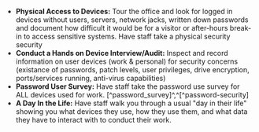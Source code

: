 
* **Physical Access to Devices:** Tour the office and look for logged in devices without users, servers, network jacks, written down passwords and document how difficult it would be for a visitor or after-hours break-in to access sensitive systems. Have staff take a physical security security
* **Conduct a Hands on  Device Interview/Audit:** Inspect and record information on user devices (work & personal) for security concerns (existance of passwords, patch levels, user privileges, drive encryption, ports/services running, anti-virus capabilities)
* **Password User Survey:** Have staff take the password use survey for ALL devices used for work. [^password_survey]^,^[^password-security]
* **A Day In the Life:** Have staff walk you through a usual "day in their life" showing you what devices they use, how they use them, and what data they have to interact with to conduct their work.
